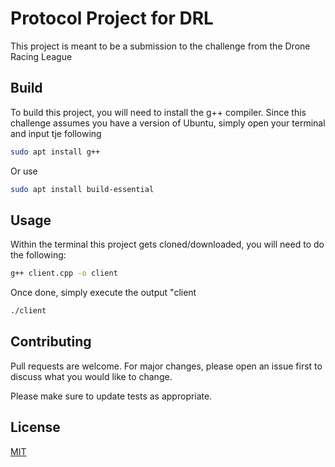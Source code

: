 # Protocol Project for DRL

This project is meant to be a submission to the challenge from the Drone Racing League

## Build

To build this project, you will need to install the g++ compiler. Since this challenge assumes you have a version of Ubuntu, simply open your terminal and input tje following 

```bash
sudo apt install g++
```

Or use 
```bash
sudo apt install build-essential
```

## Usage

Within the terminal this project gets cloned/downloaded, you will need to do the following:
```bash
g++ client.cpp -o client
```
Once done, simply execute the output "client

```bash
./client
```

## Contributing
Pull requests are welcome. For major changes, please open an issue first to discuss what you would like to change.

Please make sure to update tests as appropriate.

## License
[MIT](https://choosealicense.com/licenses/mit/)